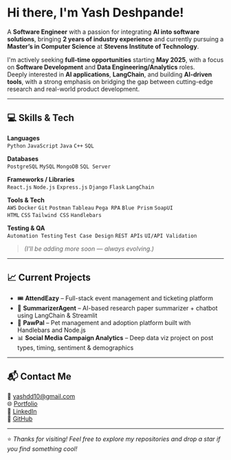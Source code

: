 # Hi there, I'm Yash Deshpande!

A **Software Engineer** with a passion for integrating **AI into software solutions**, bringing **2 years of industry experience** and currently pursuing a **Master’s in Computer Science** at **Stevens Institute of Technology**.

I'm actively seeking **full-time opportunities** starting **May 2025**, with a focus on **Software Development** and **Data Engineering/Analytics** roles.  
Deeply interested in **AI applications**, **LangChain**, and building **AI-driven tools**, with a strong emphasis on bridging the gap between cutting-edge research and real-world product development.

---

## 💻 Skills & Tech

**Languages**  
`Python` `JavaScript` `Java` `C++` `SQL`

**Databases**  
`PostgreSQL` `MySQL` `MongoDB` `SQL Server`

**Frameworks / Libraries**  
`React.js` `Node.js` `Express.js` `Django` `Flask` `LangChain`

**Tools & Tech**  
`AWS` `Docker` `Git` `Postman` `Tableau` `Pega RPA` `Blue Prism` `SoapUI`  
`HTML` `CSS` `Tailwind CSS` `Handlebars`

**Testing & QA**  
`Automation Testing` `Test Case Design` `REST APIs` `UI/API Validation`

> *(I'll be adding more soon — always evolving.)*

---

## 📈 Current Projects

- 🎟️ **AttendEazy** – Full-stack event management and ticketing platform  
- 🧠 **SummarizerAgent** – AI-based research paper summarizer + chatbot using LangChain & Streamlit  
- 🐾 **PawPal** – Pet management and adoption platform built with Handlebars and Node.js  
- 📊 **Social Media Campaign Analytics** – Deep data viz project on post types, timing, sentiment & demographics

---

## 📬 Contact Me

📧 yashdd10@gmail.com  
🌐 [Portfolio](https://yashdd.github.io/Portfolio-Website)  
💼 [LinkedIn](https://www.linkedin.com/in/yash-deshpande-70827417b)  
🐙 [GitHub](https://github.com/yashdd)

---

⭐ *Thanks for visiting! Feel free to explore my repositories and drop a star if you find something cool!*
